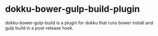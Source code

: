 dokku-bower-gulp-build-plugin
=============================

dokku-bower-gulp-build is a plugin for dokku that runs bower install and gulp build in a post-release hook.
